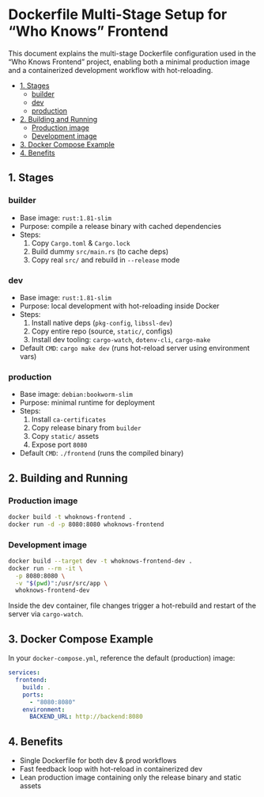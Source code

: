  # Dockerfile Multi-Stage Setup for “Who Knows” Frontend

 This document explains the multi-stage Dockerfile configuration used in the “Who Knows Frontend” project,
 enabling both a minimal production image and a containerized development workflow with hot-reloading.

- [1. Stages](#1-stages)
  - [builder](#builder)
  - [dev](#dev)
  - [production](#production)
- [2. Building and Running](#2-building-and-running)
    - [Production image](#production-image)
    - [Development image](#development-image)
- [3. Docker Compose Example](#3-docker-compose-example)
- [4. Benefits](#4-benefits)

 ## 1. Stages

 ### builder
 - Base image: `rust:1.81-slim`
 - Purpose: compile a release binary with cached dependencies
 - Steps:
   1. Copy `Cargo.toml` & `Cargo.lock`
   2. Build dummy `src/main.rs` (to cache deps)
   3. Copy real `src/` and rebuild in `--release` mode

 ### dev
 - Base image: `rust:1.81-slim`
 - Purpose: local development with hot-reloading inside Docker
 - Steps:
   1. Install native deps (`pkg-config`, `libssl-dev`)
   2. Copy entire repo (source, `static/`, configs)
   3. Install dev tooling: `cargo-watch`, `dotenv-cli`, `cargo-make`
 - Default `CMD`: `cargo make dev` (runs hot-reload server using environment vars)

 ### production
 - Base image: `debian:bookworm-slim`
 - Purpose: minimal runtime for deployment
 - Steps:
   1. Install `ca-certificates`
   2. Copy release binary from `builder`
   3. Copy `static/` assets
   4. Expose port `8080`
 - Default `CMD`: `./frontend` (runs the compiled binary)

 ## 2. Building and Running

 ### Production image
```bash
docker build -t whoknows-frontend .
docker run -d -p 8080:8080 whoknows-frontend
```

### Development image
```bash
docker build --target dev -t whoknows-frontend-dev .
docker run --rm -it \
  -p 8080:8080 \
  -v "$(pwd)":/usr/src/app \
  whoknows-frontend-dev
```
Inside the dev container, file changes trigger a hot-rebuild and restart of the server via `cargo-watch`.

 ## 3. Docker Compose Example

 In your `docker-compose.yml`, reference the default (production) image:
```yaml
services:
  frontend:
    build: .
    ports:
      - "8080:8080"
    environment:
      BACKEND_URL: http://backend:8080
```

 ## 4. Benefits
 - Single Dockerfile for both dev & prod workflows
 - Fast feedback loop with hot-reload in containerized dev
 - Lean production image containing only the release binary and static assets
